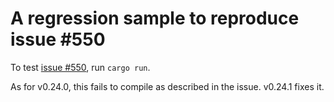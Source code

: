 # A regression sample to reproduce issue #550

To test [issue #550](https://github.com/ohkami-rs/ohkami/issues/550), run `cargo run`.

As for v0.24.0, this fails to compile as described in the issue.
v0.24.1 fixes it.
